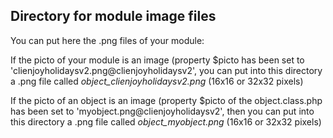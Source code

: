 
Directory for module image files
--------------------------------

You can put here the .png files of your module:


If the picto of your module is an image (property $picto has been set to 'clienjoyholidaysv2.png@clienjoyholidaysv2', you can put into this
directory a .png file called *object_clienjoyholidaysv2.png* (16x16 or 32x32 pixels)


If the picto of an object is an image (property $picto of the object.class.php has been set to 'myobject.png@clienjoyholidaysv2', then you can put into this
directory a .png file called *object_myobject.png* (16x16 or 32x32 pixels)

